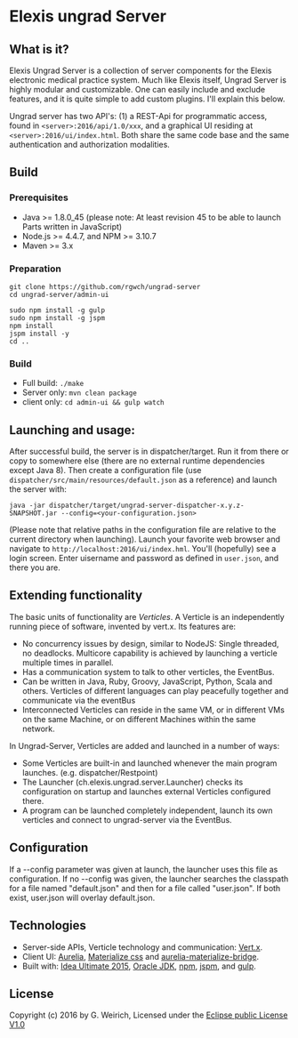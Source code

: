 # Elexis ungrad Server

## What is it?

Elexis Ungrad Server is a collection of server components for the Elexis electronic medical practice system.
Much like Elexis itself, Ungrad Server is highly modular and customizable. One can easily include and exclude features, and it is
quite simple to add custom plugins. I'll explain this below.

Ungrad server has two API's: (1) a REST-Api for programmatic access, found in `<server>:2016/api/1.0/xxx`,
 and a graphical UI residing at `<server>:2016/ui/index.html`. Both share the same code base and the same authentication and authorization modalities.

## Build

### Prerequisites

* Java >= 1.8.0_45  (please note: At least revision 45 to be able to launch Parts written in JavaScript) 
* Node.js >= 4.4.7, and NPM >= 3.10.7
* Maven >= 3.x

### Preparation

    git clone https://github.com/rgwch/ungrad-server
    cd ungrad-server/admin-ui

    sudo npm install -g gulp
    sudo npm install -g jspm
    npm install
    jspm install -y
    cd ..

### Build

* Full build: `./make`
* Server only: `mvn clean package`
* client only: `cd admin-ui && gulp watch`

## Launching and usage:

After successful build, the server is in dispatcher/target. 
Run it from there or copy to somewhere else (there are no external runtime dependencies except Java 8). 
Then create a configuration file (use `dispatcher/src/main/resources/default.json` as a reference) and launch the server with:

    java -jar dispatcher/target/ungrad-server-dispatcher-x.y.z-SNAPSHOT.jar --config=<your-configuration.json>

(Please note that relative paths in the configuration file are relative to the current directory when launching).
Launch your favorite web browser and navigate to `http://localhost:2016/ui/index.hml`. You'll (hopefully) see a login screen. Enter uisername and password as defined in `user.json`, and there you are.

## Extending functionality

The basic units of functionality are *Verticles*. A Verticle is an independently running piece of software, invented by vert.x. 
Its features are:

* No concurrency issues by design, similar to NodeJS: Single threaded, no deadlocks. Multicore capability is achieved by launching a verticle multiple times in parallel.
* Has a communication system to talk to other verticles, the EventBus.
* Can be written in Java, Ruby, Groovy, JavaScript, Python, Scala and others. Verticles of different languages can play peacefully together and communicate via the eventBus
* Interconnected Verticles can reside in the same VM, or in different VMs on the same Machine, or on different Machines within the same network.

In Ungrad-Server, Verticles are added and launched in a number of ways:

* Some Verticles are built-in and launched whenever the main program launches. (e.g. dispatcher/Restpoint)
* The Launcher (ch.elexis.ungrad.server.Launcher) checks its configuration on startup and launches external Verticles configured there. 
* A program can be launched completely independent, launch its own verticles and connect to ungrad-server via the EventBus.

## Configuration

If a --config parameter was given at launch, the launcher uses this file as configuration. If no --config was given, the launcher searches the classpath 
for a file named "default.json" and then for a file called "user.json". If both exist, user.json will overlay default.json.
    

## Technologies

* Server-side APIs, Verticle technology and communication: [Vert.x](http://vertx.io).
* Client UI: [Aurelia](http://aurelia.io), [Materialize css](http://materializecss.com/) and [aurelia-materialize-bridge](http://aurelia-ui-toolkits.github.io/demo-materialize/).
* Built with: [Idea Ultimate 2015](https://www.jetbrains.com/idea/), [Oracle JDK](http://www.oracle.com/technetwork/java/javase/downloads/index.html), [npm](https://www.npmjs.com/), 
[jspm](http://jspm.io/), and [gulp](http://gulpjs.com/). 

## License

Copyright (c) 2016 by G. Weirich, Licensed under the [Eclipse public License V1.0](https://www.eclipse.org/legal/epl-v10.html)